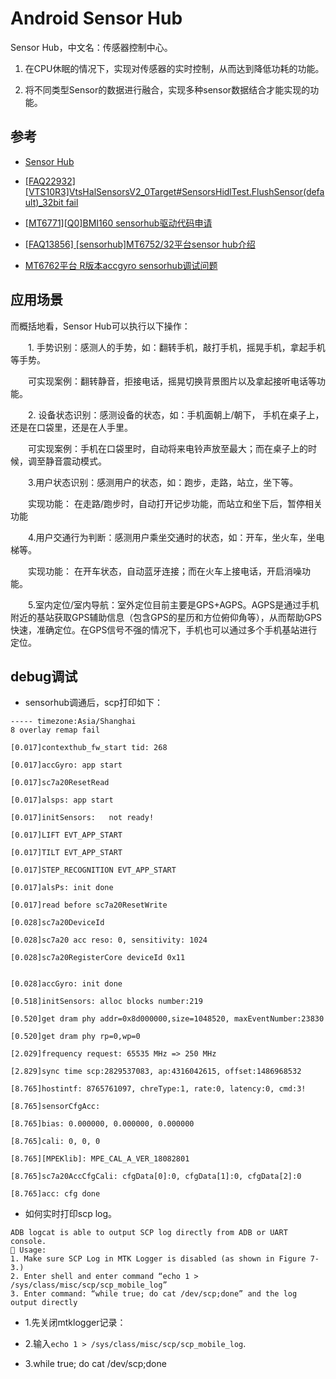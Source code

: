 # Android Sensor Hub

Sensor Hub，中文名：传感器控制中心。

1. 在CPU休眠的情况下，实现对传感器的实时控制，从而达到降低功耗的功能。

2. 将不同类型Sensor的数据进行融合，实现多种sensor数据结合才能实现的功能。

## 参考

* [Sensor Hub](https://www.pianshen.com/article/54461100687/)

* [[FAQ22932] [VTS10R3]VtsHalSensorsV2_0Target#SensorsHidlTest.FlushSensor(default)_32bit fail](https://online.mediatek.com/FAQ#/SW/FAQ22932)

* [[MT6771][Q0]BMI160 sensorhub驱动代码申请](https://eservice.mediatek.com/eservice-portal/issue_manager/update/85663815)

* [[FAQ13856] [sensorhub]MT6752/32平台sensor hub介绍](https://online.mediatek.com/FAQ#/SW/FAQ13856)

* [MT6762平台 R版本accgyro sensorhub调试问题](https://eservice.mediatek.com/eservice-portal/issue_manager/update/98358431)

## 应用场景

而概括地看，Sensor Hub可以执行以下操作：

　　1. 手势识别：感测人的手势，如：翻转手机，敲打手机，摇晃手机，拿起手机等手势。

　　可实现案例：翻转静音，拒接电话，摇晃切换背景图片以及拿起接听电话等功能。

　　2. 设备状态识别：感测设备的状态，如：手机面朝上/朝下， 手机在桌子上，还是在口袋里，还是在人手里。

　　可实现案例：手机在口袋里时，自动将来电铃声放至最大；而在桌子上的时候，调至静音震动模式。

　　3.用户状态识别：感测用户的状态，如：跑步，走路，站立，坐下等。

　　实现功能： 在走路/跑步时，自动打开记步功能，而站立和坐下后，暂停相关功能

　　4.用户交通行为判断：感测用户乘坐交通时的状态，如：开车，坐火车，坐电梯等。

　　实现功能： 在开车状态，自动蓝牙连接；而在火车上接电话，开启消噪功能。

　　5.室内定位/室内导航：室外定位目前主要是GPS+AGPS。AGPS是通过手机附近的基站获取GPS辅助信息（包含GPS的星历和方位俯仰角等），从而帮助GPS快速，准确定位。在GPS信号不强的情况下，手机也可以通过多个手机基站进行定位。

## debug调试

* sensorhub调通后，scp打印如下：

```log
----- timezone:Asia/Shanghai
8 overlay remap fail

[0.017]contexthub_fw_start tid: 268

[0.017]accGyro: app start

[0.017]sc7a20ResetRead

[0.017]alsps: app start

[0.017]initSensors:   not ready!

[0.017]LIFT EVT_APP_START

[0.017]TILT EVT_APP_START

[0.017]STEP_RECOGNITION EVT_APP_START

[0.017]alsPs: init done

[0.017]read before sc7a20ResetWrite

[0.028]sc7a20DeviceId

[0.028]sc7a20 acc reso: 0, sensitivity: 1024

[0.028]sc7a20RegisterCore deviceId 0x11


[0.028]accGyro: init done

[0.518]initSensors: alloc blocks number:219

[0.520]get dram phy addr=0x8d000000,size=1048520, maxEventNumber:23830

[0.520]get dram phy rp=0,wp=0

[2.029]frequency request: 65535 MHz => 250 MHz

[2.829]sync time scp:2829537083, ap:4316042615, offset:1486968532

[8.765]hostintf: 8765761097, chreType:1, rate:0, latency:0, cmd:3!

[8.765]sensorCfgAcc:

[8.765]bias: 0.000000, 0.000000, 0.000000

[8.765]cali: 0, 0, 0

[8.765][MPEKlib]: MPE_CAL_A_VER_18082801

[8.765]sc7a20AccCfgCali: cfgData[0]:0, cfgData[1]:0, cfgData[2]:0

[8.765]acc: cfg done

```

* 如何实时打印scp log。

```
ADB logcat is able to output SCP log directly from ADB or UART console.
 Usage:
1. Make sure SCP Log in MTK Logger is disabled (as shown in Figure 7-3.)
2. Enter shell and enter command “echo 1 > /sys/class/misc/scp/scp_mobile_log”
3. Enter command: “while true; do cat /dev/scp;done” and the log output directly
```

- 1.先关闭mtklogger记录：

- 2.输入`echo 1 > /sys/class/misc/scp/scp_mobile_log`.

- 3.while true; do cat /dev/scp;done
